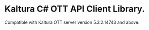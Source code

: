 # Kaltura C# OTT API Client Library.
Compatible with Kaltura OTT server version 5.3.2.14743 and above.
